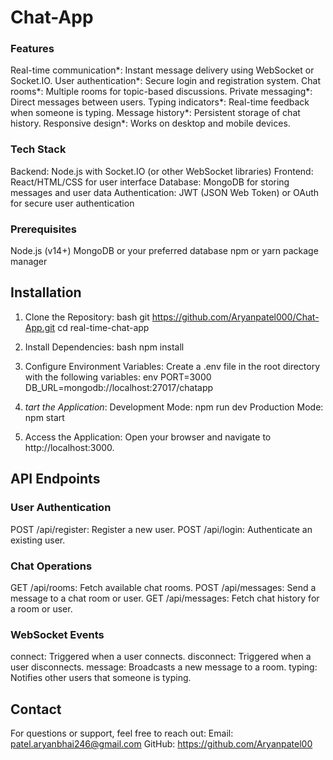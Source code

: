 # Chat-App

### Features
Real-time communication*: Instant message delivery using WebSocket or Socket.IO.
User authentication*: Secure login and registration system.
Chat rooms*: Multiple rooms for topic-based discussions.
Private messaging*: Direct messages between users.
Typing indicators*: Real-time feedback when someone is typing.
Message history*: Persistent storage of chat history.
Responsive design*: Works on desktop and mobile devices.


 ### Tech Stack
Backend: Node.js with Socket.IO (or other WebSocket libraries)
Frontend: React/HTML/CSS for user interface
Database: MongoDB for storing messages and user data
Authentication: JWT (JSON Web Token) or OAuth for secure user authentication

### Prerequisites
Node.js (v14+)
MongoDB or your preferred database
npm or yarn package manager

## Installation

1. Clone the Repository:
   bash
   git https://github.com/Aryanpatel000/Chat-App.git
   cd real-time-chat-app
   

2. Install Dependencies:
   bash
   npm install
   
3. Configure Environment Variables:
   Create a .env file in the root directory with the following variables:
   env
   PORT=3000
   DB_URL=mongodb://localhost:27017/chatapp

   
4. *tart the Application*:
   Development Mode: npm run dev
   Production Mode: npm start
     
5. Access the Application:
   Open your browser and navigate to http://localhost:3000.

## API Endpoints

### User Authentication
POST /api/register: Register a new user.
POST /api/login: Authenticate an existing user.

### Chat Operations
GET /api/rooms: Fetch available chat rooms.
POST /api/messages: Send a message to a chat room or user.
GET /api/messages: Fetch chat history for a room or user.

### WebSocket Events
connect: Triggered when a user connects.
disconnect: Triggered when a user disconnects.
message: Broadcasts a new message to a room.
typing: Notifies other users that someone is typing.
## Contact
For questions or support, feel free to reach out:
Email: patel.aryanbhai246@gmail.com
GitHub: https://github.com/Aryanpatel00

 
